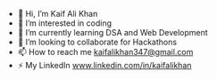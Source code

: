 - 👋 Hi, I’m Kaif Ali Khan
- 👀 I’m interested in coding
- 🌱 I’m currently learning DSA and Web Development
- 💞️ I’m looking to collaborate for Hackathons
- 📫 How to reach me kaifalikhan347@gmail.com
- ⚡ My LinkedIn www.linkedin.com/in/kaifalikhan

<!---
kawfeee/kawfeee is a ✨ special ✨ repository because its `README.md` (this file) appears on your GitHub profile.
You can click the Preview link to take a look at your changes.
--->
